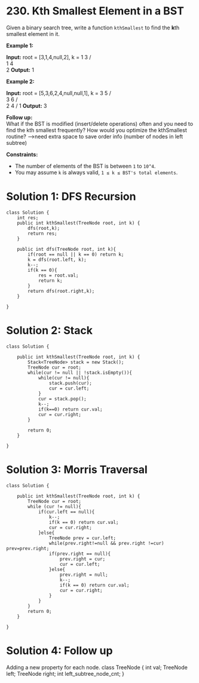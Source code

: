 # 230. Kth Smallest Element in a BST
Given a binary search tree, write a function  `kthSmallest`  to find the  **k**th smallest element in it.

**Example 1:**

**Input:** root = [3,1,4,null,2], k = 1
   3
  / \
 1   4
  \
   2
**Output:** 1

**Example 2:**

**Input:** root = [5,3,6,2,4,null,null,1], k = 3
       5
      / \
     3   6
    / \
   2   4
  /
 1
**Output:** 3

**Follow up:**  
What if the BST is modified (insert/delete operations) often and you need to find the kth smallest frequently? How would you optimize the kthSmallest routine? -->need extra space to save order info (number of nodes in left subtree)

**Constraints:**

-   The number of elements of the BST is between  `1`  to  `10^4`.
-   You may assume  `k`  is always valid,  `1 ≤ k ≤ BST's total elements`.

# Solution 1: DFS Recursion
```
class Solution {
    int res;
    public int kthSmallest(TreeNode root, int k) {
        dfs(root,k);
        return res;
    }
    
    public int dfs(TreeNode root, int k){
        if(root == null || k == 0) return k;
        k = dfs(root.left, k);
        k--;
        if(k == 0){
            res = root.val;
            return k;
        }
        return dfs(root.right,k);
    }
    
}
```

# Solution 2: Stack
```
class Solution {
    
    public int kthSmallest(TreeNode root, int k) {
        Stack<TreeNode> stack = new Stack();
        TreeNode cur = root;
        while(cur != null || !stack.isEmpty()){
            while(cur != null){
                stack.push(cur);
                cur = cur.left;
            }
            cur = stack.pop();
            k--;
            if(k==0) return cur.val;
            cur = cur.right;
        }
        
        return 0;
    }
    
}
```

# Solution 3: Morris Traversal
```
class Solution {
    
    public int kthSmallest(TreeNode root, int k) {
        TreeNode cur = root;
        while (cur != null){
            if(cur.left == null){
                k--;
                if(k == 0) return cur.val;
                cur = cur.right;
            }else{
                TreeNode prev = cur.left;
                while(prev.right!=null && prev.right !=cur) prev=prev.right;
                if(prev.right == null){
                    prev.right = cur;
                    cur = cur.left;
                }else{
                    prev.right = null;
                    k--;
                    if(k == 0) return cur.val;
                    cur = cur.right;
                }
            }
        }
        return 0;
    }
    
}
```

# Solution 4: Follow up
Adding a new property for each node.
class TreeNode {
    int val;
    TreeNode left;
    TreeNode right;
    int left_subtree_node_cnt;
}